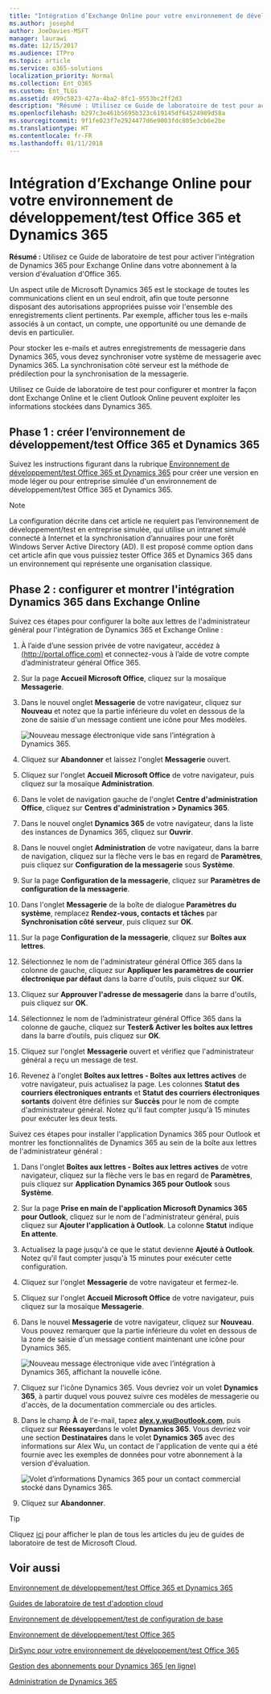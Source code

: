 ```yaml
---
title: "Intégration d’Exchange Online pour votre environnement de développement/test Office 365 et Dynamics 365"
ms.author: josephd
author: JoeDavies-MSFT
manager: laurawi
ms.date: 12/15/2017
ms.audience: ITPro
ms.topic: article
ms.service: o365-solutions
localization_priority: Normal
ms.collection: Ent_O365
ms.custom: Ent_TLGs
ms.assetid: 499c5823-427a-4ba2-8fc1-9553bc2ff2d3
description: "Résumé : Utilisez ce Guide de laboratoire de test pour activer l'intégration de Dynamics 365 pour Exchange Online dans votre abonnement à la version d'évaluation d'Office 365."
ms.openlocfilehash: b297c3e461b5695b323c619145df64524989d58a
ms.sourcegitcommit: 9f1fe023f7e2924477d6e9003fdc805e3cb6e2be
ms.translationtype: HT
ms.contentlocale: fr-FR
ms.lasthandoff: 01/11/2018
---
```

# <a name="exchange-online-integration-for-your-office-365-and-dynamics-365-devtest-environment"></a>Intégration d’Exchange Online pour votre environnement de développement/test Office 365 et Dynamics 365

 **Résumé :** Utilisez ce Guide de laboratoire de test pour activer l'intégration de Dynamics 365 pour Exchange Online dans votre abonnement à la version d'évaluation d'Office 365.
  
Un aspect utile de Microsoft Dynamics 365 est le stockage de toutes les communications client en un seul endroit, afin que toute personne disposant des autorisations appropriées puisse voir l'ensemble des enregistrements client pertinents. Par exemple, afficher tous les e-mails associés à un contact, un compte, une opportunité ou une demande de devis en particulier.
  
Pour stocker les e-mails et autres enregistrements de messagerie dans Dynamics 365, vous devez synchroniser votre système de messagerie avec Dynamics 365. La synchronisation côté serveur est la méthode de prédilection pour la synchronisation de la messagerie.
  
Utilisez ce Guide de laboratoire de test pour configurer et montrer la façon dont Exchange Online et le client Outlook Online peuvent exploiter les informations stockées dans Dynamics 365. 
  
## <a name="phase-1-build-out-the-office-365-and-dynamics-365-devtest-environment"></a>Phase 1 : créer l’environnement de développement/test Office 365 et Dynamics 365

Suivez les instructions figurant dans la rubrique [Environnement de développement/test Office 365 et Dynamics 365](office-365-and-dynamics-365-dev-test-environment.md) pour créer une version en mode léger ou pour entreprise simulée d'un environnement de développement/test Office 365 et Dynamics 365.
  
> [!NOTE]
> La configuration décrite dans cet article ne requiert pas l’environnement de développement/test en entreprise simulée, qui utilise un intranet simulé connecté à Internet et la synchronisation d’annuaires pour une forêt Windows Server Active Directory (AD). Il est proposé comme option dans cet article afin que vous puissiez tester Office 365 et Dynamics 365 dans un environnement qui représente une organisation classique. 
  
## <a name="phase-2-configure-and-demonstrate-dynamics-365-integration-in-exchange-online"></a>Phase 2 : configurer et montrer l'intégration Dynamics 365 dans Exchange Online

Suivez ces étapes pour configurer la boîte aux lettres de l'administrateur général pour l'intégration de Dynamics 365 et Exchange Online :
  
1. À l’aide d’une session privée de votre navigateur, accédez à [(http://portal.office.com)]((http://portal.office.com)) et connectez-vous à l’aide de votre compte d’administrateur général Office 365.
    
2. Sur la page **Accueil Microsoft Office**, cliquez sur la mosaïque **Messagerie**.
    
3. Dans le nouvel onglet **Messagerie** de votre navigateur, cliquez sur **Nouveau** et notez que la partie inférieure du volet en dessous de la zone de saisie d'un message contient une icône pour Mes modèles.
    
     ![Nouveau message électronique vide sans l’intégration à Dynamics 365.](images/879b54fd-a68f-4581-9f89-d5050df6f4de.png)
  
4. Cliquez sur **Abandonner** et laissez l'onglet **Messagerie** ouvert.
    
5. Cliquez sur l'onglet **Accueil Microsoft Office** de votre navigateur, puis cliquez sur la mosaïque **Administration**.
    
6. Dans le volet de navigation gauche de l'onglet **Centre d'administration Office**, cliquez sur **Centres d'administration > Dynamics 365**.
    
7. Dans le nouvel onglet **Dynamics 365** de votre navigateur, dans la liste des instances de Dynamics 365, cliquez sur **Ouvrir**.
    
8. Dans le nouvel onglet **Administration** de votre navigateur, dans la barre de navigation, cliquez sur la flèche vers le bas en regard de **Paramètres**, puis cliquez sur **Configuration de la messagerie** sous **Système**.
    
9.  Sur la page **Configuration de la messagerie**, cliquez sur **Paramètres de configuration de la messagerie**.
    
10. Dans l'onglet **Messagerie** de la boîte de dialogue **Paramètres du système**, remplacez **Rendez-vous, contacts et tâches** par **Synchronisation côté serveur**, puis cliquez sur **OK**.
    
11. Sur la page **Configuration de la messagerie**, cliquez sur **Boîtes aux lettres**.
    
12. Sélectionnez le nom de l'administrateur général Office 365 dans la colonne de gauche, cliquez sur **Appliquer les paramètres de courrier électronique par défaut** dans la barre d'outils, puis cliquez sur **OK**.
    
13. Cliquez sur **Approuver l'adresse de messagerie** dans la barre d'outils, puis cliquez sur **OK**.
    
14. Sélectionnez le nom de l’administrateur général Office 365 dans la colonne de gauche, cliquez sur **Tester&amp; Activer les boîtes aux lettres** dans la barre d’outils, puis cliquez sur **OK**.
    
15. Cliquez sur l'onglet **Messagerie** ouvert et vérifiez que l'administrateur général a reçu un message de test.
    
16. Revenez à l'onglet **Boîtes aux lettres - Boîtes aux lettres actives** de votre navigateur, puis actualisez la page. Les colonnes **Statut des courriers électroniques entrants** et **Statut des courriers électroniques sortants** doivent être définies sur **Succès** pour le nom de compte d'administrateur général. Notez qu'il faut compter jusqu'à 15 minutes pour exécuter les deux tests.
    
Suivez ces étapes pour installer l'application Dynamics 365 pour Outlook et montrer les fonctionnalités de Dynamics 365 au sein de la boîte aux lettres de l'administrateur général :
  
1. Dans l'onglet **Boîtes aux lettres - Boîtes aux lettres actives** de votre navigateur, cliquez sur la flèche vers le bas en regard de **Paramètres**, puis cliquez sur **Application Dynamics 365 pour Outlook** sous **Système**.
    
2. Sur la page **Prise en main de l'application Microsoft Dynamics 365 pour Outlook**, cliquez sur le nom de l'administrateur général, puis cliquez sur **Ajouter l'application à Outlook**. La colonne **Statut** indique **En attente**.
    
3. Actualisez la page jusqu'à ce que le statut devienne **Ajouté à Outlook**. Notez qu'il faut compter jusqu'à 15 minutes pour exécuter cette configuration.
    
4. Cliquez sur l'onglet **Messagerie** de votre navigateur et fermez-le.
    
5. Cliquez sur l'onglet **Accueil Microsoft Office** de votre navigateur, puis cliquez sur la mosaïque **Messagerie**.
    
6. Dans le nouvel **Messagerie** de votre navigateur, cliquez sur **Nouveau**. Vous pouvez remarquer que la partie inférieure du volet en dessous de la zone de saisie d'un message contient maintenant une icône pour Dynamics 365.
    
     ![Nouveau message électronique vide avec l’intégration à Dynamics 365, affichant la nouvelle icône.](images/ecb822e1-45fe-4481-99a1-294317d1d2de.png)
  
7. Cliquez sur l'icône Dynamics 365. Vous devriez voir un volet **Dynamics 365**, à partir duquel vous pouvez suivre ces modèles de messagerie ou d'accès, de la documentation commerciale ou des articles.
    
8. Dans le champ **À** de l'e-mail, tapez **alex.y.wu@outlook.com**, puis cliquez sur **Réessayer**dans le volet **Dynamics 365**. Vous devriez voir une section **Destinataires** dans le volet **Dynamics 365** avec des informations sur Alex Wu, un contact de l'application de vente qui a été fournie avec les exemples de données pour votre abonnement à la version d'évaluation.
    
     ![Volet d’informations Dynamics 365 pour un contact commercial stocké dans Dynamics 365.](images/a010fa5f-3f1b-47d4-ab5e-d00d85a24a3f.png)
  
9. Cliquez sur **Abandonner**.

> [!TIP]
> Cliquez [ici]((http://aka.ms/catlgstack)) pour afficher le plan de tous les articles du jeu de guides de laboratoire de test de Microsoft Cloud.
    
## <a name="see-also"></a>Voir aussi

[Environnement de développement/test Office 365 et Dynamics 365](office-365-and-dynamics-365-dev-test-environment.md)
  
[Guides de laboratoire de test d'adoption cloud](cloud-adoption-test-lab-guides-tlgs.md)
  
[Environnement de développement/test de configuration de base](base-configuration-dev-test-environment.md)
  
[Environnement de développement/test Office 365](office-365-dev-test-environment.md)
  
[DirSync pour votre environnement de développement/test Office 365](dirsync-for-your-office-365-dev-test-environment.md)

[Gestion des abonnements pour Dynamics 365 (en ligne)]((https://technet.microsoft.com/library/jj679903.aspx))
  
[Administration de Dynamics 365]((https://technet.microsoft.com/library/dn531101.aspx))


